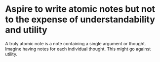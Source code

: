 # Aspire to write atomic notes but not to the expense of understandability and utility

A truly atomic note is a note containing a single argument or thought. Imagine having notes for each individual thought. This might go against utility.

